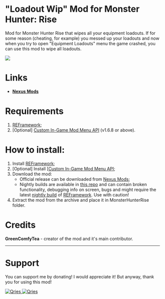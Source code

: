 # "Loadout Wip" Mod for Monster Hunter: Rise

Mod for Monster Hunter Rise that wipes all your equipment loadouts.
If for some reason (cheating, for example) you messed up your loadouts and now when you try to open "Equipment Loadouts" menu the game crashed, you can use this mod to wipe all loadouts.

![](![image](https://user-images.githubusercontent.com/30152047/184539406-20d1ae3b-f4fe-4fd9-b495-71ea349acd6d.png))

# Links
* **[Nexus Mods](https://www.nexusmods.com/monsterhunterrise/mods/812)**  

# Requirements
1. [REFramework](https://www.nexusmods.com/monsterhunterrise/mods/26);
2. [Optional] [Custom In-Game Mod Menu API](https://www.nexusmods.com/monsterhunterrise/mods/1292) (v1.6.8 or above).

# How to install:
1. Install [REFramework](https://www.nexusmods.com/monsterhunterrise/mods/26);
1. [Optional] Install [[Custom In-Game Mod Menu API](https://www.nexusmods.com/monsterhunterrise/mods/1292);
3. Download the mod:
    * Official release can be downloaded from [Nexus Mods](https://www.nexusmods.com/monsterhunterrise/mods/812);
    * Nightly builds are available in [this repo](https://github.com/GreenComfyTea/MHR-Better-Matchmaking) and can contain broken functionality, debugging info on screen, bugs and might require the latest [nightly build](https://github.com/praydog/REFramework-nightly/releases) of [REFramework](https://www.nexusmods.com/monsterhunterrise/mods/26). Use with caution!
4. Extract the mod from the archive and place it in MonsterHunterRise folder.

# Credits
**GreenComfyTea** - creator of the mod and it's main contributor.
  
***
# Support

You can support me by donating! I would appreciate it! But anyway, thank you for using this mod!

 <a href="https://streamelements.com/greencomfytea/tip">
  <img alt="Qries" src="https://panels-images.twitch.tv/panel-48897356-image-c6155d48-b689-4240-875c-f3141355cb56">
</a>
<a href="https://ko-fi.com/greencomfytea">
  <img alt="Qries" src="https://panels-images.twitch.tv/panel-48897356-image-c2fcf835-87e4-408e-81e8-790789c7acbc">
</a>

